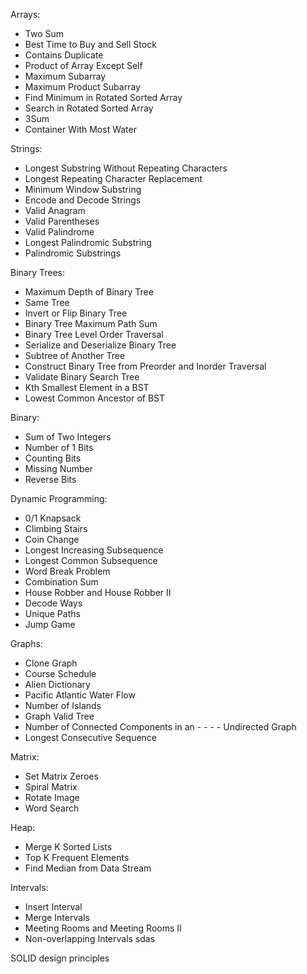 Arrays:

- Two Sum
- Best Time to Buy and Sell Stock
- Contains Duplicate
- Product of Array Except Self
- Maximum Subarray
- Maximum Product Subarray
- Find Minimum in Rotated Sorted Array
- Search in Rotated Sorted Array
- 3Sum
- Container With Most Water


Strings:

- Longest Substring Without Repeating Characters
- Longest Repeating Character Replacement
- Minimum Window Substring
- Encode and Decode Strings
- Valid Anagram
- Valid Parentheses
- Valid Palindrome
- Longest Palindromic Substring
- Palindromic Substrings



Binary Trees:

- Maximum Depth of Binary Tree
- Same Tree
- Invert or Flip Binary Tree
- Binary Tree Maximum Path Sum
- Binary Tree Level Order Traversal
- Serialize and Deserialize Binary Tree
- Subtree of Another Tree
- Construct Binary Tree from Preorder and Inorder Traversal
- Validate Binary Search Tree
- Kth Smallest Element in a BST
- Lowest Common Ancestor of BST



Binary:

- Sum of Two Integers
- Number of 1 Bits
- Counting Bits
- Missing Number
- Reverse Bits



Dynamic Programming:

- 0/1 Knapsack
- Climbing Stairs
- Coin Change
- Longest Increasing Subsequence
- Longest Common Subsequence
- Word Break Problem
- Combination Sum
- House Robber and House Robber II
- Decode Ways
- Unique Paths
- Jump Game



Graphs:

- Clone Graph
- Course Schedule
- Alien Dictionary
- Pacific Atlantic Water Flow
- Number of Islands
- Graph Valid Tree
- Number of Connected Components in an - - - - Undirected Graph
- Longest Consecutive Sequence




Matrix:

- Set Matrix Zeroes
- Spiral Matrix
- Rotate Image
- Word Search



Heap:

- Merge K Sorted Lists
- Top K Frequent Elements
- Find Median from Data Stream




Intervals:

- Insert Interval
- Merge Intervals
- Meeting Rooms and Meeting Rooms II
- Non-overlapping Intervals
sdas


SOLID design principles
